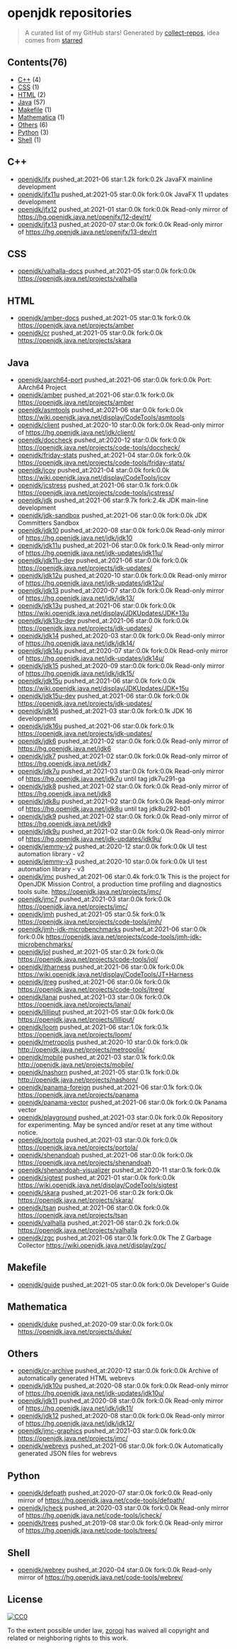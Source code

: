 # openjdk repositories


> A curated list of my GitHub stars!  Generated by [collect-repos](https://github.com/zoroqi/collect-repos), idea comes from [starred](https://github.com/maguowei/starred)  


## Contents(76)

- [C++](#c++) (4)
- [CSS](#css) (1)
- [HTML](#html) (2)
- [Java](#java) (57)
- [Makefile](#makefile) (1)
- [Mathematica](#mathematica) (1)
- [Others](#others) (6)
- [Python](#python) (3)
- [Shell](#shell) (1)

## C++

- [openjdk/jfx](https://github.com/openjdk/jfx) pushed_at:2021-06 star:1.2k fork:0.2k JavaFX mainline development
- [openjdk/jfx11u](https://github.com/openjdk/jfx11u) pushed_at:2021-05 star:0.0k fork:0.0k JavaFX 11 updates development
- [openjdk/jfx12](https://github.com/openjdk/jfx12) pushed_at:2021-01 star:0.0k fork:0.0k Read-only mirror of https://hg.openjdk.java.net/openjfx/12-dev/rt/
- [openjdk/jfx13](https://github.com/openjdk/jfx13) pushed_at:2020-07 star:0.0k fork:0.0k Read-only mirror of https://hg.openjdk.java.net/openjfx/13-dev/rt

## CSS

- [openjdk/valhalla-docs](https://github.com/openjdk/valhalla-docs) pushed_at:2021-05 star:0.0k fork:0.0k https://openjdk.java.net/projects/valhalla

## HTML

- [openjdk/amber-docs](https://github.com/openjdk/amber-docs) pushed_at:2021-05 star:0.1k fork:0.0k https://openjdk.java.net/projects/amber
- [openjdk/cr](https://github.com/openjdk/cr) pushed_at:2021-05 star:0.0k fork:0.0k https://openjdk.java.net/projects/skara

## Java

- [openjdk/aarch64-port](https://github.com/openjdk/aarch64-port) pushed_at:2021-06 star:0.0k fork:0.0k Port: AArch64 Project
- [openjdk/amber](https://github.com/openjdk/amber) pushed_at:2021-06 star:0.1k fork:0.0k https://openjdk.java.net/projects/amber
- [openjdk/asmtools](https://github.com/openjdk/asmtools) pushed_at:2021-06 star:0.0k fork:0.0k https://wiki.openjdk.java.net/display/CodeTools/asmtools
- [openjdk/client](https://github.com/openjdk/client) pushed_at:2020-10 star:0.0k fork:0.0k Read-only mirror of https://hg.openjdk.java.net/jdk/client/
- [openjdk/doccheck](https://github.com/openjdk/doccheck) pushed_at:2020-12 star:0.0k fork:0.0k https://openjdk.java.net/projects/code-tools/doccheck/
- [openjdk/friday-stats](https://github.com/openjdk/friday-stats) pushed_at:2021-04 star:0.0k fork:0.0k https://openjdk.java.net/projects/code-tools/friday-stats/
- [openjdk/jcov](https://github.com/openjdk/jcov) pushed_at:2021-04 star:0.0k fork:0.0k https://wiki.openjdk.java.net/display/CodeTools/jcov
- [openjdk/jcstress](https://github.com/openjdk/jcstress) pushed_at:2021-06 star:0.1k fork:0.0k https://openjdk.java.net/projects/code-tools/jcstress/
- [openjdk/jdk](https://github.com/openjdk/jdk) pushed_at:2021-06 star:9.7k fork:2.4k JDK main-line development
- [openjdk/jdk-sandbox](https://github.com/openjdk/jdk-sandbox) pushed_at:2021-06 star:0.0k fork:0.0k JDK Committers Sandbox
- [openjdk/jdk10](https://github.com/openjdk/jdk10) pushed_at:2020-08 star:0.0k fork:0.0k Read-only mirror of https://hg.openjdk.java.net/jdk/jdk10
- [openjdk/jdk11u](https://github.com/openjdk/jdk11u) pushed_at:2021-06 star:0.0k fork:0.1k Read-only mirror of https://hg.openjdk.java.net/jdk-updates/jdk11u/
- [openjdk/jdk11u-dev](https://github.com/openjdk/jdk11u-dev) pushed_at:2021-06 star:0.0k fork:0.0k https://openjdk.java.net/projects/jdk-updates/
- [openjdk/jdk12u](https://github.com/openjdk/jdk12u) pushed_at:2020-10 star:0.0k fork:0.0k Read-only mirror of https://hg.openjdk.java.net/jdk-updates/jdk12u/
- [openjdk/jdk13](https://github.com/openjdk/jdk13) pushed_at:2020-07 star:0.0k fork:0.0k Read-only mirror of https://hg.openjdk.java.net/jdk/jdk13/
- [openjdk/jdk13u](https://github.com/openjdk/jdk13u) pushed_at:2021-06 star:0.0k fork:0.0k https://wiki.openjdk.java.net/display/JDKUpdates/JDK+13u
- [openjdk/jdk13u-dev](https://github.com/openjdk/jdk13u-dev) pushed_at:2021-06 star:0.0k fork:0.0k https://openjdk.java.net/projects/jdk-updates/
- [openjdk/jdk14](https://github.com/openjdk/jdk14) pushed_at:2020-03 star:0.0k fork:0.0k Read-only mirror of https://hg.openjdk.java.net/jdk/jdk14/
- [openjdk/jdk14u](https://github.com/openjdk/jdk14u) pushed_at:2020-07 star:0.0k fork:0.0k Read-only mirror of https://hg.openjdk.java.net/jdk-updates/jdk14u/
- [openjdk/jdk15](https://github.com/openjdk/jdk15) pushed_at:2020-09 star:0.0k fork:0.0k Read-only mirror of https://hg.openjdk.java.net/jdk/jdk15/
- [openjdk/jdk15u](https://github.com/openjdk/jdk15u) pushed_at:2021-06 star:0.0k fork:0.0k https://wiki.openjdk.java.net/display/JDKUpdates/JDK+15u
- [openjdk/jdk15u-dev](https://github.com/openjdk/jdk15u-dev) pushed_at:2021-06 star:0.0k fork:0.0k https://openjdk.java.net/projects/jdk-updates/
- [openjdk/jdk16](https://github.com/openjdk/jdk16) pushed_at:2021-03 star:0.0k fork:0.1k JDK 16 development
- [openjdk/jdk16u](https://github.com/openjdk/jdk16u) pushed_at:2021-06 star:0.0k fork:0.1k https://openjdk.java.net/projects/jdk-updates/
- [openjdk/jdk6](https://github.com/openjdk/jdk6) pushed_at:2021-02 star:0.0k fork:0.0k Read-only mirror of https://hg.openjdk.java.net/jdk6
- [openjdk/jdk7](https://github.com/openjdk/jdk7) pushed_at:2021-02 star:0.0k fork:0.0k Read-only mirror of https://hg.openjdk.java.net/jdk7
- [openjdk/jdk7u](https://github.com/openjdk/jdk7u) pushed_at:2021-03 star:0.0k fork:0.0k Read-only mirror of https://hg.openjdk.java.net/jdk7u until tag jdk7u291-ga
- [openjdk/jdk8](https://github.com/openjdk/jdk8) pushed_at:2021-02 star:0.0k fork:0.0k Read-only mirror of https://hg.openjdk.java.net/jdk8
- [openjdk/jdk8u](https://github.com/openjdk/jdk8u) pushed_at:2021-02 star:0.0k fork:0.0k Read-only mirror of https://hg.openjdk.java.net/jdk8u until tag jdk8u292-b01
- [openjdk/jdk9](https://github.com/openjdk/jdk9) pushed_at:2021-02 star:0.0k fork:0.0k Read-only mirror of https://hg.openjdk.java.net/jdk9
- [openjdk/jdk9u](https://github.com/openjdk/jdk9u) pushed_at:2021-02 star:0.0k fork:0.0k Read-only mirror of https://hg.openjdk.java.net/jdk-updates/jdk9u/
- [openjdk/jemmy-v2](https://github.com/openjdk/jemmy-v2) pushed_at:2020-12 star:0.0k fork:0.0k UI test automation library - v2
- [openjdk/jemmy-v3](https://github.com/openjdk/jemmy-v3) pushed_at:2020-10 star:0.0k fork:0.0k UI test automation library - v3
- [openjdk/jmc](https://github.com/openjdk/jmc) pushed_at:2021-06 star:0.4k fork:0.1k This is the project for OpenJDK Mission Control, a production time profiling and diagnostics tools suite. https://openjdk.java.net/projects/jmc/
- [openjdk/jmc7](https://github.com/openjdk/jmc7) pushed_at:2021-03 star:0.0k fork:0.0k https://openjdk.java.net/projects/jmc/
- [openjdk/jmh](https://github.com/openjdk/jmh) pushed_at:2021-05 star:0.5k fork:0.1k https://openjdk.java.net/projects/code-tools/jmh/
- [openjdk/jmh-jdk-microbenchmarks](https://github.com/openjdk/jmh-jdk-microbenchmarks) pushed_at:2021-06 star:0.0k fork:0.0k https://openjdk.java.net/projects/code-tools/jmh-jdk-microbenchmarks/
- [openjdk/jol](https://github.com/openjdk/jol) pushed_at:2021-05 star:0.2k fork:0.0k https://openjdk.java.net/projects/code-tools/jol/
- [openjdk/jtharness](https://github.com/openjdk/jtharness) pushed_at:2021-06 star:0.0k fork:0.0k https://wiki.openjdk.java.net/display/CodeTools/JT+Harness
- [openjdk/jtreg](https://github.com/openjdk/jtreg) pushed_at:2021-06 star:0.0k fork:0.0k https://openjdk.java.net/projects/code-tools/jtreg/
- [openjdk/lanai](https://github.com/openjdk/lanai) pushed_at:2021-03 star:0.0k fork:0.0k https://openjdk.java.net/projects/lanai/
- [openjdk/lilliput](https://github.com/openjdk/lilliput) pushed_at:2021-05 star:0.0k fork:0.0k https://openjdk.java.net/projects/lilliput/
- [openjdk/loom](https://github.com/openjdk/loom) pushed_at:2021-06 star:1.0k fork:0.1k https://openjdk.java.net/projects/loom/
- [openjdk/metropolis](https://github.com/openjdk/metropolis) pushed_at:2020-10 star:0.0k fork:0.0k http://openjdk.java.net/projects/metropolis/
- [openjdk/mobile](https://github.com/openjdk/mobile) pushed_at:2021-03 star:0.1k fork:0.0k http://openjdk.java.net/projects/mobile/
- [openjdk/nashorn](https://github.com/openjdk/nashorn) pushed_at:2021-05 star:0.1k fork:0.0k http://openjdk.java.net/projects/nashorn/
- [openjdk/panama-foreign](https://github.com/openjdk/panama-foreign) pushed_at:2021-06 star:0.1k fork:0.0k https://openjdk.java.net/projects/panama
- [openjdk/panama-vector](https://github.com/openjdk/panama-vector) pushed_at:2021-06 star:0.0k fork:0.0k Panama vector
- [openjdk/playground](https://github.com/openjdk/playground) pushed_at:2021-03 star:0.0k fork:0.0k Repository for experimenting. May be synced and/or reset at any time without notice.
- [openjdk/portola](https://github.com/openjdk/portola) pushed_at:2021-03 star:0.0k fork:0.0k https://openjdk.java.net/projects/portola/
- [openjdk/shenandoah](https://github.com/openjdk/shenandoah) pushed_at:2021-06 star:0.0k fork:0.0k https://openjdk.java.net/projects/shenandoah
- [openjdk/shenandoah-visualizer](https://github.com/openjdk/shenandoah-visualizer) pushed_at:2020-11 star:0.1k fork:0.0k 
- [openjdk/sigtest](https://github.com/openjdk/sigtest) pushed_at:2021-01 star:0.0k fork:0.0k https://wiki.openjdk.java.net/display/CodeTools/sigtest
- [openjdk/skara](https://github.com/openjdk/skara) pushed_at:2021-06 star:0.2k fork:0.0k https://openjdk.java.net/projects/skara/
- [openjdk/tsan](https://github.com/openjdk/tsan) pushed_at:2021-06 star:0.0k fork:0.0k https://openjdk.java.net/projects/tsan
- [openjdk/valhalla](https://github.com/openjdk/valhalla) pushed_at:2021-06 star:0.2k fork:0.0k https://openjdk.java.net/projects/valhalla
- [openjdk/zgc](https://github.com/openjdk/zgc) pushed_at:2021-06 star:0.1k fork:0.0k The Z Garbage Collector https://wiki.openjdk.java.net/display/zgc/

## Makefile

- [openjdk/guide](https://github.com/openjdk/guide) pushed_at:2021-05 star:0.0k fork:0.0k Developer's Guide

## Mathematica

- [openjdk/duke](https://github.com/openjdk/duke) pushed_at:2020-09 star:0.0k fork:0.0k https://openjdk.java.net/projects/duke/

## Others

- [openjdk/cr-archive](https://github.com/openjdk/cr-archive) pushed_at:2020-12 star:0.0k fork:0.0k Archive of automatically generated HTML webrevs 
- [openjdk/jdk10u](https://github.com/openjdk/jdk10u) pushed_at:2020-08 star:0.0k fork:0.0k Read-only mirror of https://hg.openjdk.java.net/jdk-updates/jdk10u/
- [openjdk/jdk11](https://github.com/openjdk/jdk11) pushed_at:2020-08 star:0.0k fork:0.0k Read-only mirror of https://hg.openjdk.java.net/jdk/jdk11/
- [openjdk/jdk12](https://github.com/openjdk/jdk12) pushed_at:2020-08 star:0.0k fork:0.0k Read-only mirror of https://hg.openjdk.java.net/jdk/jdk12/
- [openjdk/jmc-graphics](https://github.com/openjdk/jmc-graphics) pushed_at:2021-03 star:0.0k fork:0.0k https://openjdk.java.net/projects/jmc/
- [openjdk/webrevs](https://github.com/openjdk/webrevs) pushed_at:2021-06 star:0.0k fork:0.0k Automatically generated JSON files for webrevs

## Python

- [openjdk/defpath](https://github.com/openjdk/defpath) pushed_at:2020-07 star:0.0k fork:0.0k Read-only mirror of https://hg.openjdk.java.net/code-tools/defpath/
- [openjdk/jcheck](https://github.com/openjdk/jcheck) pushed_at:2020-03 star:0.0k fork:0.0k Read-only mirror of https://hg.openjdk.java.net/code-tools/jcheck/
- [openjdk/trees](https://github.com/openjdk/trees) pushed_at:2019-08 star:0.0k fork:0.0k Read-only mirror of https://hg.openjdk.java.net/code-tools/trees/

## Shell

- [openjdk/webrev](https://github.com/openjdk/webrev) pushed_at:2020-04 star:0.0k fork:0.0k Read-only mirror of https://hg.openjdk.java.net/code-tools/webrev/


## License

[![CC0](http://mirrors.creativecommons.org/presskit/buttons/88x31/svg/cc-zero.svg)](https://creativecommons.org/publicdomain/zero/1.0/)

To the extent possible under law, [zoroqi](https://github.com/zoroqi) has waived all copyright and related or neighboring rights to this work.
